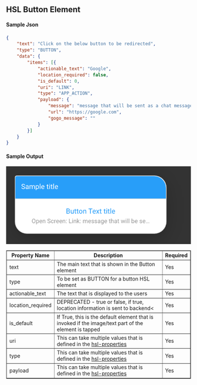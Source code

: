 ## HSL Button Element

#### Sample Json
```json
{
	"text": "Click on the below button to be redirected",
	"type": "BUTTON",
	"data": {
		"items": [{
			"actionable_text": "Google",
			"location_required": false,
			"is_default": 0,
			"uri": "LINK",
			"type": "APP_ACTION",
			"payload": {
				"message": "message that will be sent as a chat message on behalf of the user",
				"url": "https://google.com",
				"gogo_message": ""
			}
		}]
	}
}
```

#### Sample Output
![hsl_sample_button](hsl_sample_button.png)



<table border="1" class="docutils">
   <thead>
      <tr>
         <th>Property Name</th>
         <th>Description</th>
         <th>Required</th>
      </tr>
   </thead>
   <tbody>
      <tr>
         <td>text</td>
         <td>The main text that is shown in the Button element</td>
         <td>Yes</td>
      </tr>
      <tr>
         <td>type</td>
         <td>To be set as BUTTON for a button HSL element</td>
         <td>Yes</td>
      </tr>
      <tr>
         <td>actionable_text</td>
         <td>The text that is displayed to the users</td>
         <td>Yes</td>
      </tr>
      <tr>
         <td>location_required</td>
         <td>DEPRECATED - true or false, if true, location information is sent to backend<</td>
         <td>Yes</td>
      </tr>
      <tr>
         <td>is_default</td>
         <td>If True, this is the default element that is invoked if the image/text part of the element is tapped</td>
         <td>Yes</td>
      </tr>
      <tr>
         <td>uri</td>
         <td>This can take multiple values that is defined in the <a href='https://haptik-docs.readthedocs.io/en/latest/bot-builder-advanced/hsl-properties.html'>hsl-properties</a></td>
         <td>Yes</td>
      </tr>
      <tr>
         <td>type</td>
         <td>This can take multiple values that is defined in the <a href='https://haptik-docs.readthedocs.io/en/latest/bot-builder-advanced/hsl-properties.html'>hsl-properties</a></td>
         <td>Yes</td>
      </tr>
      <tr>
         <td>payload</td>
         <td>This can take multiple values that is defined in the <a href='https://haptik-docs.readthedocs.io/en/latest/bot-builder-advanced/hsl-properties.html'>hsl-properties</a></td>
         <td>Yes</td>
      </tr>
   </tbody>
</table>